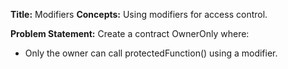 **Title:** Modifiers
**Concepts:** Using modifiers for access control.

**Problem Statement:**
Create a contract OwnerOnly where:

- Only the owner can call protectedFunction() using a modifier.
